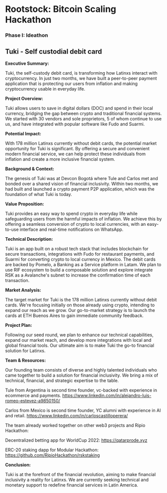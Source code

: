 # Rootstock: Bitcoin Scaling Hackathon

### Phase I: Ideathon

## Tuki - Self custodial debit card

**Executive Summary:**

Tuki, the self-custody debit card, is transforming how Latinxs interact with cryptocurrency. In just two months, we have built a peer-to-peer payment application that is protecting our users from inflation and making cryptocurrency usable in everyday life. 

**Project Overview:**

Tuki allows users to save in digital dollars (DOC) and spend in their local currency, bridging the gap between crypto and traditional financial systems. We started with 30 vendors and sole proprietors, 5 of whom continue to use us, and have integrated with popular software like Fudo and Suarmi. 

**Potential Impact:**

With 178 million Latinxs currently without debit cards, the potential market opportunity for Tuki is significant. By offering a secure and convenient modern financial service, we can help protect these individuals from inflation and create a more inclusive financial system.

**Background & Context:**

The genesis of Tuki was at Devcon Bogotá where Tule and Carlos met and bonded over a shared vision of financial inclusivity. Within two months, we had built and launched a crypto payment P2P application, which was the foundation of what Tuki is today.


**Value Proposition:**

Tuki provides an easy way to spend crypto in everyday life while safeguarding users from the harmful impacts of inflation. We achieve this by offering a seamless conversion of crypto to local currencies, with an easy-to-use interface and real-time notifications on WhatsApp.

**Technical Description:**

Tuki is an app built on a robust tech stack that includes blockchain for secure transactions, integrations with Fudo for restaurant payments, and Suarmi for converting crypto to local currency in Mexico. The debit cards are backed by Pomelo, a Banking as a Service platform in Latam. We plan to use RIF ecosystem to build a composable solution and explore integrate RSK as a Avalanche's subnet to increase the confirmation time of each transaction. 

**Market Analysis:**

The target market for Tuki is the 178 million Latinxs currently without debit cards. We're focusing initially on those already using crypto, intending to expand our reach as we grow. Our go-to-market strategy is to launch the cards at ETH Buenos Aires to gain immediate community feedback.

**Project Plan:**

Following our seed round, we plan to enhance our technical capabilities, expand our market reach, and develop more integrations with local and global financial tools. Our ultimate aim is to make Tuki the go-to financial solution for Latinxs.

**Team & Resources:**

Our founding team consists of diverse and highly talented individuals who came together to build a solution for financial inclusivity. We bring a mix of technical, financial, and strategic expertise to the table.

Tule from Argentina is second time founder, vc-backed with experience in ecommerce and payments. https://www.linkedin.com/in/alejandro-luis-romeo-estevez-a9850150/

Carlos from Mexico is second time founder, YC alumni with experience in AI and retail. https://www.linkedin.com/in/carloscastilloperera/

The team already worked together on other web3 projects and Ripio Hackathon:

  Decentralized betting app for WorldCup 2022: https://qatarprode.xyz
  
  ERC-20 staking dapp for Modular Hackathon: https://github.com/RipioHackathon/rskstaking


**Conclusion:**

Tuki is at the forefront of the financial revolution, aiming to make financial inclusivity a reality for Latinxs. We are currently seeking technical and monetary support to redefine financial services in Latin America.

